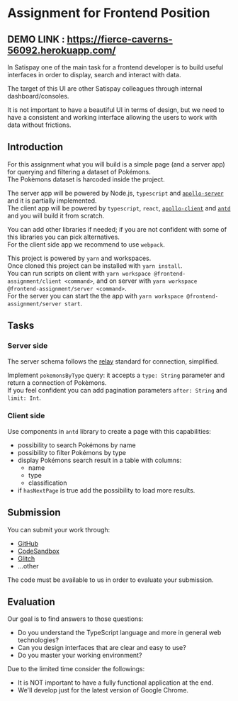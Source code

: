 # Assignment for Frontend Position

## DEMO LINK : https://fierce-caverns-56092.herokuapp.com/

In Satispay one of the main task for a frontend developer is to build useful interfaces in order to display, search and interact with data.

The target of this UI are other Satispay colleagues through internal dashboard/consoles.

It is not important to have a beautiful UI in terms of design, but we need to have a consistent and working interface allowing the users to work with data without frictions.

## Introduction

For this assignment what you will build is a simple page (and a server app) for querying and filtering a dataset of Pokémons.  
The Pokèmons dataset is harcoded inside the project.

The server app will be powered by Node.js, `typescript` and [`apollo-server`](https://www.apollographql.com/docs/apollo-server/) and it is partially implemented.  
The client app will be powered by `typescript`, `react`, [`apollo-client`](https://www.apollographql.com/docs/react/) and [`antd`](https://ant.design/) and you will build it from scratch.

You can add other libraries if needed; if you are not confident with some of this libraries you can pick alternatives.  
For the client side app we recommend to use `webpack`.

This project is powered by `yarn` and workspaces.  
Once cloned this project can be installed with `yarn install`.  
You can run scripts on client with `yarn workspace @frontend-assignment/client <command>`, and on server with `yarn workspace @frontend-assignment/server <command>`.  
For the server you can start the the app with `yarn workspace @frontend-assignment/server start`.

## Tasks

### Server side

The server schema follows the [relay](https://facebook.github.io/relay/graphql/connections.htm) standard for connection, simplified.

Implement `pokemonsByType` query: it accepts a `type: String` parameter and return a connection of Pokèmons.  
If you feel confident you can add pagination parameters `after: String` and `limit: Int`.

### Client side

Use components in `antd` library to create a page with this capabilities:

- possibility to search Pokémons by name
- possibility to filter Pokémons by type
- display Pokémons search result in a table with columns:
  - name
  - type
  - classification
- if `hasNextPage` is true add the possibility to load more results.

## Submission

You can submit your work through:

- [GitHub](https://github.com)
- [CodeSandbox](https://codesandbox.io)
- [Glitch](https://glitch.com)
- ...other

The code must be available to us in order to evaluate your submission.

## **Evaluation**

Our goal is to find answers to those questions:

- Do you understand the TypeScript language and more in general web technologies?
- Can you design interfaces that are clear and easy to use?
- Do you master your working environment?

Due to the limited time consider the followings:

- It is NOT important to have a fully functional application at the end.
- We'll develop just for the latest version of Google Chrome.

